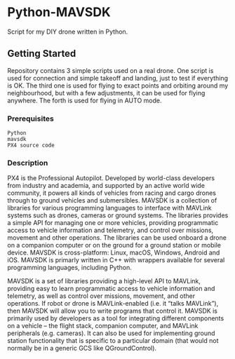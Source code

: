 # Python-MAVSDK

Script for my DIY drone written in Python. 

## Getting Started

Repository contains 3 simple scripts used on a real drone. One script is used for connection and simple takeoff and landing, just to test if everything is OK. The third one is used for flying to exact points and orbiting around my neighbourhood, but with a few adjustments, it can be used for flying anywhere. The forth is used for flying in AUTO mode.

### Prerequisites


```
Python 
mavsdk
PX4 source code
```

### Description

PX4 is the Professional Autopilot. Developed by world-class developers from industry and academia, and supported by an active world wide community, it powers all kinds of vehicles from racing and cargo drones through to ground vehicles and submersibles. MAVSDK is a collection of libraries for various programming languages to interface with MAVLink systems such as drones, cameras or ground systems. The libraries provides a simple API for managing one or more vehicles, providing programmatic access to vehicle information and telemetry, and control over missions, movement and other operations. The libraries can be used onboard a drone on a companion computer or on the ground for a ground station or mobile device. MAVSDK is cross-platform: Linux, macOS, Windows, Android and iOS. MAVSDK is primarly written in C++ with wrappers available for several programming languages, including Python.

MAVSDK is a set of libraries providing a high-level API to MAVLink, providing easy to learn programmatic access to vehicle information and telemetry, as well as control over missions, movement, and other operations.  If robot or drone is MAVLink-enabled (i.e. it “talks MAVLink”), then MAVSDK will allow you to write programs that control it. MAVSDK is primarily used by developers as a tool for integrating different components on a vehicle – the flight stack, companion computer, and MAVLink peripherals (e.g. cameras). It can also be used for implementing ground station functionality that is specific to a particular domain (that would not normally be in a generic GCS like QGroundControl).
